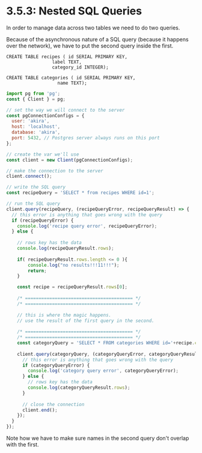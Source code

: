 # 3.5.3: Nested SQL Queries

In order to manage data across two tables we need to do two queries.

Because of the asynchronous nature of a SQL query \(because it happens over the network\), we have to put the second query inside the first.

```text
CREATE TABLE recipes ( id SERIAL PRIMARY KEY,
                 label TEXT,
                 category_id INTEGER);

CREATE TABLE categories ( id SERIAL PRIMARY KEY,
                   name TEXT);
```

```javascript
import pg from 'pg';
const { Client } = pg;

// set the way we will connect to the server
const pgConnectionConfigs = {
  user: 'akira',
  host: 'localhost',
  database: 'akira',
  port: 5432, // Postgres server always runs on this port
};

// create the var we'll use
const client = new Client(pgConnectionConfigs);

// make the connection to the server
client.connect();

// write the SQL query
const recipeQuery = 'SELECT * from recipes WHERE id=1';

// run the SQL query
client.query(recipeQuery, (recipeQueryError, recipeQueryResult) => {
  // this error is anything that goes wrong with the query
  if (recipeQueryError) {
    console.log('recipe query error', recipeQueryError);
  } else {
  
    // rows key has the data
    console.log(recipeQueryResult.rows);
    
    if( recipeQueryResult.rows.length <= 0 ){
        console.log("no results!!!11!!!");
        return;
    }

    const recipe = recipeQueryResult.rows[0];
  
    /* ======================================== */
    /* ======================================== */
          
    // this is where the magic happens.
    // use the result of the first query in the second.
    
    /* ======================================== */
    /* ======================================== */
    const categoryQuery = 'SELECT * FROM categories WHERE id='+recipe.category_id;
    
    client.query(categoryQuery, (categoryQueryError, categoryQueryResult) => {
      // this error is anything that goes wrong with the query
      if (categoryQueryError) {
        console.log('category query error', categoryQueryError);
      } else {
        // rows key has the data
        console.log(categoryQueryResult.rows);
      }
    
      // close the connection
      client.end();
    });
  }
});
```

Note how we have to make sure names in the second query don't overlap with the first.

